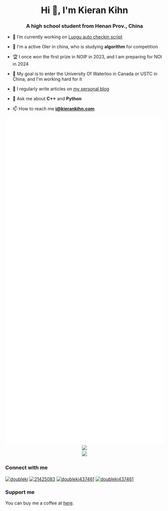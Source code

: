 <h1 align="center">Hi 👋, I'm Kieran Kihn</h1>
<h3 align="center">A high school student from Henan Prov., China</h3>

- 🔭 I’m currently working on [Luogu auto checkin script](https://github.com/doubleki7461/auto-checkin)

- 🌱 I'm a active OIer in china, who is studying **algorithm** for competition
  
- 🏆 I once won the first prize in NOIP in 2023, and I am preparing for NOI in 2024
  
- 🎯 My goal is to enter the University Of Waterloo in Canada or USTC in China, and I'm working hard for it

- 📝 I regularly write articles on [my personal blog](https://blog.kierankihn.com)

- 💬 Ask me about **C++** and **Python**

- 📫 How to reach me **i@kierankihn.com**

<div align="center">
  <img src="https://github.com/kierankihn/kierankihn/raw/main/metrics-left.svg"> <img src="https://github.com/kierankihn/kierankihn/raw/main/metrics-right.svg">
  <br>
  <img src="https://github-readme-stats.vercel.app/api?username=kierankihn&theme=onedark&show_icons=true">
  <br>
  <img src="https://streak-stats.demolab.com?user=kierankihn&theme=onedark">
</div>

### Connect with me
<a href="https://codeforces.com/profile/doubleki" target="blank"><img align="center" src="https://raw.githubusercontent.com/rahuldkjain/github-profile-readme-generator/master/src/images/icons/Social/codeforces.svg" alt="doubleki" height="30" width="40" /></a>
<a href="https://stackoverflow.com/users/21425083" target="blank"><img align="center" src="https://raw.githubusercontent.com/rahuldkjain/github-profile-readme-generator/master/src/images/icons/Social/stack-overflow.svg" alt="21425083" height="30" width="40" /></a>
<a href="https://twitter.com/doubleki437461" target="blank"><img align="center" src="https://raw.githubusercontent.com/rahuldkjain/github-profile-readme-generator/master/src/images/icons/Social/twitter.svg" alt="doubleki437461" height="30" width="40" /></a>
<a href="https://fb.com/doubleki437461" target="blank"><img align="center" src="https://raw.githubusercontent.com/rahuldkjain/github-profile-readme-generator/master/src/images/icons/Social/facebook.svg" alt="doubleki437461" height="30" width="40" /></a>

### Support me
You can buy me a coffee at [here](https://www.buymeacoffee.com/kierankihn).
